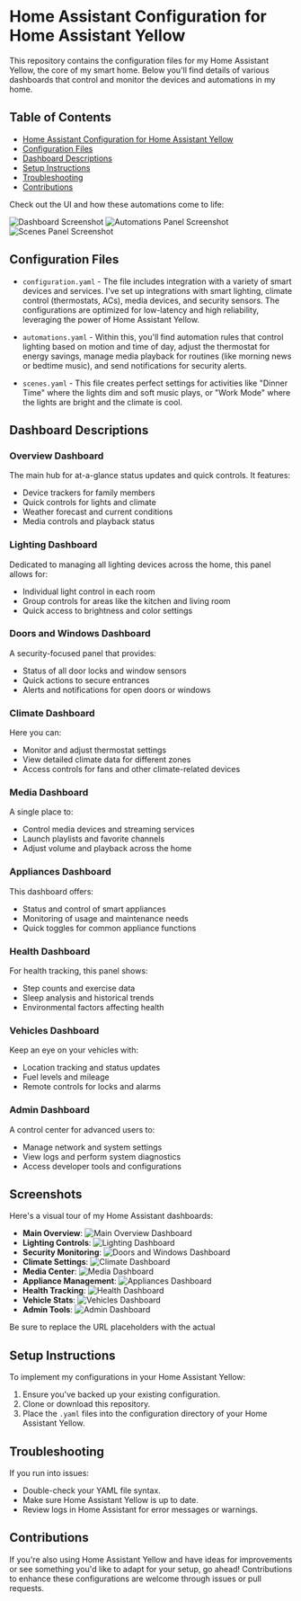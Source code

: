 # Home Assistant Configuration for Home Assistant Yellow

This repository contains the configuration files for my Home Assistant Yellow, the core of my smart home. Below you'll find details of various dashboards that control and monitor the devices and automations in my home. 

## Table of Contents
- [Home Assistant Configuration for Home Assistant Yellow](#home-assistant-configuration-for-home-assistant-yellow)
- [Configuration Files](#configuration-files)
- [Dashboard Descriptions](#dashboard-descriptions)
- [Setup Instructions](#setup-instructions)
- [Troubleshooting](#troubleshooting)
- [Contributions](#contributions)

Check out the UI and how these automations come to life:

![Dashboard Screenshot](url-to-dashboard-screenshot)
![Automations Panel Screenshot](url-to-automations-screenshot)
![Scenes Panel Screenshot](url-to-scenes-screenshot)

## Configuration Files
- `configuration.yaml` - The file includes integration with a variety of smart devices and services. I've set up integrations with smart lighting, climate control (thermostats, ACs), media devices, and security sensors. The configurations are optimized for low-latency and high reliability, leveraging the power of Home Assistant Yellow.
  
- `automations.yaml` - Within this, you'll find automation rules that control lighting based on motion and time of day, adjust the thermostat for energy savings, manage media playback for routines (like morning news or bedtime music), and send notifications for security alerts.
  
- `scenes.yaml` - This file creates perfect settings for activities like "Dinner Time" where the lights dim and soft music plays, or "Work Mode" where the lights are bright and the climate is cool.

## Dashboard Descriptions

### Overview Dashboard
The main hub for at-a-glance status updates and quick controls. It features:

- Device trackers for family members
- Quick controls for lights and climate
- Weather forecast and current conditions
- Media controls and playback status

### Lighting Dashboard
Dedicated to managing all lighting devices across the home, this panel allows for:

- Individual light control in each room
- Group controls for areas like the kitchen and living room
- Quick access to brightness and color settings

### Doors and Windows Dashboard
A security-focused panel that provides:

- Status of all door locks and window sensors
- Quick actions to secure entrances
- Alerts and notifications for open doors or windows

### Climate Dashboard
Here you can:

- Monitor and adjust thermostat settings
- View detailed climate data for different zones
- Access controls for fans and other climate-related devices

### Media Dashboard
A single place to:

- Control media devices and streaming services
- Launch playlists and favorite channels
- Adjust volume and playback across the home

### Appliances Dashboard
This dashboard offers:

- Status and control of smart appliances
- Monitoring of usage and maintenance needs
- Quick toggles for common appliance functions

### Health Dashboard
For health tracking, this panel shows:

- Step counts and exercise data
- Sleep analysis and historical trends
- Environmental factors affecting health

### Vehicles Dashboard
Keep an eye on your vehicles with:

- Location tracking and status updates
- Fuel levels and mileage
- Remote controls for locks and alarms

### Admin Dashboard
A control center for advanced users to:

- Manage network and system settings
- View logs and perform system diagnostics
- Access developer tools and configurations

## Screenshots

Here's a visual tour of my Home Assistant dashboards:

- **Main Overview**: ![Main Overview Dashboard](url-to-overview-dashboard-screenshot)
- **Lighting Controls**: ![Lighting Dashboard](url-to-lighting-dashboard-screenshot)
- **Security Monitoring**: ![Doors and Windows Dashboard](url-to-doors-windows-dashboard-screenshot)
- **Climate Settings**: ![Climate Dashboard](url-to-climate-dashboard-screenshot)
- **Media Center**: ![Media Dashboard](url-to-media-dashboard-screenshot)
- **Appliance Management**: ![Appliances Dashboard](url-to-appliances-dashboard-screenshot)
- **Health Tracking**: ![Health Dashboard](url-to-health-dashboard-screenshot)
- **Vehicle Stats**: ![Vehicles Dashboard](url-to-vehicles-dashboard-screenshot)
- **Admin Tools**: ![Admin Dashboard](url-to-admin-dashboard-screenshot)

Be sure to replace the URL placeholders with the actual


## Setup Instructions
To implement my configurations in your Home Assistant Yellow:

1. Ensure you've backed up your existing configuration.
2. Clone or download this repository.
3. Place the `.yaml` files into the configuration directory of your Home Assistant Yellow.

## Troubleshooting
If you run into issues:

- Double-check your YAML file syntax.
- Make sure Home Assistant Yellow is up to date.
- Review logs in Home Assistant for error messages or warnings.

## Contributions
If you're also using Home Assistant Yellow and have ideas for improvements or see something you'd like to adapt for your setup, go ahead! Contributions to enhance these configurations are welcome through issues or pull requests.
